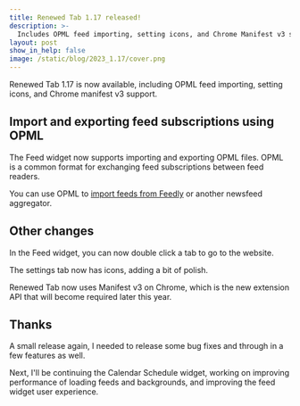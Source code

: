 ```yaml
---
title: Renewed Tab 1.17 released!
description: >-
  Includes OPML feed importing, setting icons, and Chrome Manifest v3 support.
layout: post
show_in_help: false
image: /static/blog/2023_1.17/cover.png
---
```


Renewed Tab 1.17 is now available, including OPML feed importing, setting icons,
and Chrome manifest v3 support.

<!-- more -->


## Import and exporting feed subscriptions using OPML

The Feed widget now supports importing and exporting OPML files. OPML is a
common format for exchanging feed subscriptions between feed readers.

You can use OPML to
<a href="/blog/2023/04/01/import-feeds-from-feedly/">import feeds from Feedly</a>
or another newsfeed aggregator.


## Other changes

In the Feed widget, you can now double click a tab to go to the website.

The settings tab now has icons, adding a bit of polish.

Renewed Tab now uses Manifest v3 on Chrome, which is the new extension API
that will become required later this year.


## Thanks

A small release again, I needed to release some bug fixes and through in a few
features as well.

Next, I'll be continuing the Calendar Schedule widget, working on improving
performance of loading feeds and backgrounds, and improving the feed widget
user experience.
